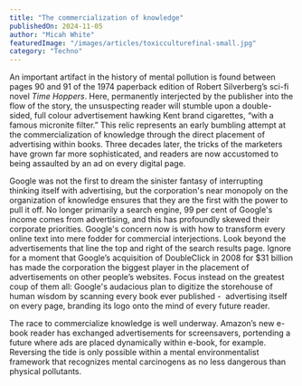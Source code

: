 ```yaml
---
title: "The commercialization of knowledge"
publishedOn: 2024-11-05
author: "Micah White"
featuredImage: "/images/articles/toxicculturefinal-small.jpg"
category: "Techno"
---
```


An important artifact in the history of mental pollution is found between pages 90 and 91 of the 1974 paperback edition of Robert Silverberg’s sci-fi novel *Time Hoppers*. Here, permanently interjected by the publisher into the flow of the story, the unsuspecting reader will stumble upon a double-sided, full colour advertisement hawking Kent brand cigarettes, “with a famous micronite filter.” This relic represents an early bumbling attempt at the commercialization of knowledge through the direct placement of advertising within books. Three decades later, the tricks of the marketers have grown far more sophisticated, and readers are now accustomed to being assaulted by an ad on every digital page.

Google was not the first to dream the sinister fantasy of interrupting thinking itself with advertising, but the corporation's near monopoly on the organization of knowledge ensures that they are the first with the power to pull it off. No longer primarily a search engine, 99 per cent of Google's income comes from advertising, and this has profoundly skewed their corporate priorities. Google's concern now is with how to transform every online text into mere fodder for commercial interjections. Look beyond the advertisements that line the top and right of the search results page. Ignore for a moment that Google’s acquisition of DoubleClick in 2008 for $31 billion has made the corporation the biggest player in the placement of advertisements on other people’s websites. Focus instead on the greatest coup of them all: Google's audacious plan to digitize the storehouse of human wisdom by scanning every book ever published -  advertising itself on every page, branding its logo onto the mind of every future reader.

The race to commercialize knowledge is well underway. Amazon’s new e-book reader has exchanged advertisements for screensavers, portending a future where ads are placed dynamically within e-book, for example. Reversing the tide is only possible within a mental environmentalist framework that recognizes mental carcinogens as no less dangerous than physical pollutants.
